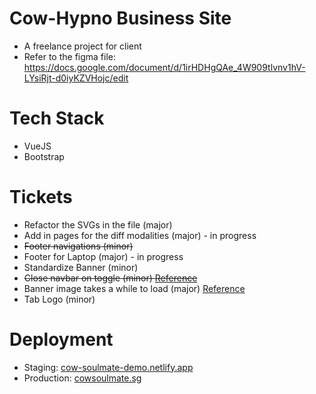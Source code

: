 # Cow-Hypno Business Site
- A freelance project for client
- Refer to the figma file: https://docs.google.com/document/d/1irHDHgQAe_4W909tlvnv1hV-LYsiRjt-d0iyKZVHojc/edit

# Tech Stack
- VueJS
- Bootstrap

# Tickets
- Refactor the SVGs in the file (major)
- Add in pages for the diff modalities (major) - in progress
- ~~Footer navigations (minor)~~
- Footer for Laptop (major) - in progress
- Standardize Banner (minor)
- ~~Close navbar on toggle (minor) [Reference](https://stackoverflow.com/questions/42401606/how-to-hide-collapsible-bootstrap-navbar-on-click)~~
- Banner image takes a while to load (major) [Reference](https://www.thewebmaster.com/progressive-jpegs/)
- Tab Logo (minor)

# Deployment
- Staging: [cow-soulmate-demo.netlify.app](cow-soulmate-demo.netlify.app)
- Production: [cowsoulmate.sg](cowsoulmate.sg)